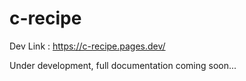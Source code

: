 # c-recipe

Dev Link : https://c-recipe.pages.dev/

Under development, full documentation coming soon...
